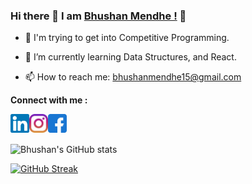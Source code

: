### Hi there 👋 I am [Bhushan Mendhe !](https://bhushanmendhe.netlify.com) 🙂

- 🔭 I'm trying to get into Competitive Programming.
- 🌱 I’m currently learning Data Structures, and React.

- 📫 How to reach me: bhushanmendhe15@gmail.com

**Connect with me :** 

<a href="https://www.linkedin.com/in/bhushan-mendhe-1027a1146/" target="_blank">
  <img align="left" alt="Arjun | LinkedIn" width="30px"  src="https://raw.githubusercontent.com/arjun-sudo/arjun-sudo/master/assets/linkedin.svg" />
</a>
<a href="https://www.instagram.com/bmendhe23/" target="_blank">
  <img align="left" alt="Arjun | Medium" width="30px" src="https://github.com/arjun-sudo/arjun-sudo/blob/master/assets/instagram.svg" />
</a>
<a href="https://www.facebook.com/bhushan.mendhe.3/" target="_blank">
  <img align="left" alt="Arjun | facebook" width="30px" src="https://github.com/arjun-sudo/arjun-sudo/blob/master/assets/facebook.svg" />
</a>
<br>
<br>

![Bhushan's GitHub stats](https://github-readme-stats.vercel.app/api?username=bmendhe23&show_icons=true&theme=buefy)
<!-- [![Top Langs](https://github-readme-stats.vercel.app/api/top-langs/?username=bmendhe23&layout=compact)](https://github.com/bmendhe/github-readme-stats) -->
[![GitHub Streak](http://github-readme-streak-stats.herokuapp.com?user=bmendhe23&theme=buefy&hide_border=false)](https://git.io/streak-stats)


